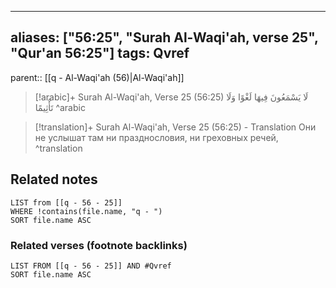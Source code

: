
---
aliases: ["56:25", "Surah Al-Waqi'ah, verse 25", "Qur'an 56:25"]
tags: Qvref
---

parent:: [[q - Al-Waqi'ah (56)|Al-Waqi'ah]]

> [!arabic]+ Surah Al-Waqi'ah, Verse 25 (56:25)
> <span class="quran-arabic">لَا يَسْمَعُونَ فِيهَا لَغْوًا وَلَا تَأْثِيمًا</span>
^arabic

> [!translation]+ Surah Al-Waqi'ah, Verse 25 (56:25) - Translation
> Они не услышат там ни празднословия, ни греховных речей,
^translation



## Related notes
```dataview
LIST from [[q - 56 - 25]]
WHERE !contains(file.name, "q - ")
SORT file.name ASC
```

### Related verses (footnote backlinks)
```dataview
LIST FROM [[q - 56 - 25]] AND #Qvref
SORT file.name ASC
```

